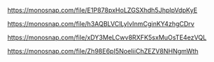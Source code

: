 https://monosnap.com/file/E1P878pxHoLZGSXhdh5JhplpVdpKyE

https://monosnap.com/file/h3AQBLVClLylvInmCginKY4zhgCDrv


https://monosnap.com/file/xDY3MeLCwv8RXFK5sxMuOsTE4ezVQL


https://monosnap.com/file/Zh98E6pI5NoeIiiChZEZV8NHNgmWth
